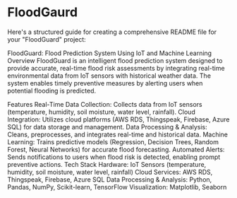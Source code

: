 # FloodGaurd

Here's a structured guide for creating a comprehensive README file for your "FloodGuard" project:

FloodGuard: Flood Prediction System Using IoT and Machine Learning
Overview
FloodGuard is an intelligent flood prediction system designed to provide accurate, real-time flood risk assessments by integrating real-time environmental data from IoT sensors with historical weather data. The system enables timely preventive measures by alerting users when potential flooding is predicted.

Features
Real-Time Data Collection: Collects data from IoT sensors (temperature, humidity, soil moisture, water level, rainfall).
Cloud Integration: Utilizes cloud platforms (AWS RDS, Thingspeak, Firebase, Azure SQL) for data storage and management.
Data Processing & Analysis: Cleans, preprocesses, and integrates real-time and historical data.
Machine Learning: Trains predictive models (Regression, Decision Trees, Random Forest, Neural Networks) for accurate flood forecasting.
Automated Alerts: Sends notifications to users when flood risk is detected, enabling prompt preventive actions.
Tech Stack
Hardware: IoT Sensors (temperature, humidity, soil moisture, water level, rainfall)
Cloud Services: AWS RDS, Thingspeak, Firebase, Azure SQL
Data Processing & Analysis: Python, Pandas, NumPy, Scikit-learn, TensorFlow
Visualization: Matplotlib, Seaborn
